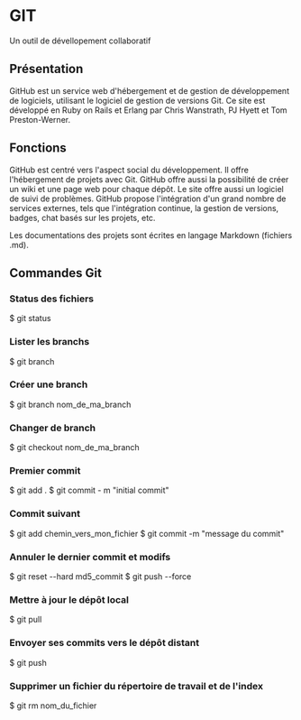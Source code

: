 ---
---

# GIT #

Un outil de dévellopement collaboratif

## Présentation ##

GitHub est un service web d'hébergement et de gestion de développement de logiciels, utilisant le logiciel de gestion de versions Git. Ce site est développé en Ruby on Rails et Erlang par Chris Wanstrath, PJ Hyett et Tom Preston-Werner. 

## Fonctions ##

GitHub est centré vers l'aspect social du développement. Il offre l'hébergement de projets avec Git. GitHub offre aussi la possibilité de créer un wiki et une page web pour chaque dépôt. Le site offre aussi un logiciel de suivi de problèmes. GitHub propose l'intégration d'un grand nombre de services externes, tels que l'intégration continue, la gestion de versions, badges, chat basés sur les projets, etc.

Les documentations des projets sont écrites en langage Markdown (fichiers .md).

## Commandes Git ##

### Status des fichiers ###

$ git status

### Lister les branchs ###

$ git branch

### Créer une branch ###

$ git branch nom_de_ma_branch

### Changer de branch ###

$ git checkout nom_de_ma_branch

### Premier commit ###

$ git add .
$ git commit - m "initial commit"

### Commit suivant ###

$ git add chemin_vers_mon_fichier
$ git commit -m "message du commit"

### Annuler le dernier commit et modifs ###

$ git reset --hard md5_commit
$ git push --force

### Mettre à jour le dépôt local ###

$ git pull

### Envoyer ses commits vers le dépôt distant ###

$ git push

### Supprimer un fichier du répertoire de travail et de l'index ###

$ git rm nom_du_fichier

